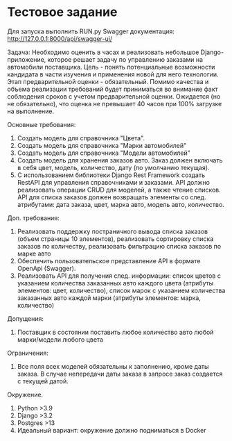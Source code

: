 # Тестовое задание
Для запуска выполнить RUN.py
Swagger документация: http://127.0.0.1:8000/api/swagger-ui/

Задача:
Необходимо оценить в часах и реализовать небольшое Django-приложение, которое решает задачу по управлению заказами на автомобили поставщика. Цель - понять потенциальные 
возможности кандидата в части изучения и применения новой для него технологии.
Этап предварительной оценки - обязательный. Помимо качества и объема реализации требований будет приниматься во внимание факт соблюдения сроков с учетом предварительной 
оценки. Ожидается (но не обязательно), что оценка не превышает 40 часов при 100% загрузке на выполнение.

Основные требования:

1. Создать модель для справочника "Цвета".
2. Создать модель для справочника "Марки автомобилей"
3. Создать модель для справочника "Модели автомобилей"
4. Создать модель для хранения заказов авто. Заказ должен включать в себя цвет, модель, количество, дату (по умолчанию текущая).
5. С использованием библиотеки Django Rest Framework создать RestAPI для управления справочниками и заказами. API должно реализовать операции CRUD для моделей, 
а также чтение списков. 
API для списка заказов должен возвращать элементы со след. атрибутами: дата заказа, цвет, марка авто, модель авто, количество.

Доп. требования:

1. Реализовать поддержку постраничного вывода списка заказов (объем страницы 10 элементов), реализовать сортировку списка заказов по количеству, 
реализовать фильтрацию списка заказов по марке авто
2. Обеспечить пользовательское представление API в формате OpenApi (Swagger).
3. Реализовать API для получения след. информации: список цветов с указанием количества заказанных авто каждого цвета (атрибуты элементов: цвет, количество), 
список марок с указанием количества заказанных авто каждой марки (атрибуты элементов: марка, количество)

Допущения:
1. Поставщик в состоянии поставить любое количество авто любой марки/модели любого цвета

Ограничения:
1. Все поля всех моделей обязательны к заполнению, кроме даты заказа. В случае непередачи даты заказа в запросе заказ создается с текущей датой.

Окружение.
1. Python >3.9
2. Django >3.2
3. Postgres >13
4. Идеальный вариант: окружение должно подниматься в Docker



